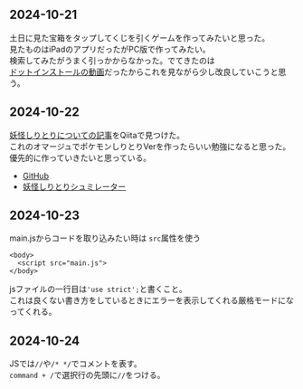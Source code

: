## 2024-10-21
土日に見た宝箱をタップしてくじを引くゲームを作ってみたいと思った。  
見たものはiPadのアプリだったがPC版で作ってみたい。  
検索してみたがうまく引っかからなかった。でてきたのは  
[ドットインストールの動画](https://dotinstall.com/lessons/treasurehunter_js)だったからこれを見ながら少し改良していこうと思う。  

## 2024-10-22
[妖怪しりとりについての記事](https://qiita.com/nodai2h_ITC/items/85f9d353a6243c4d538b)をQiitaで見つけた。  
これのオマージュでポケモンしりとりVerを作ったらいい勉強になると思った。  
優先的に作っていきたいと思っている。  
- [GitHub](https://github.com/nodai2hITC/youkai_shiritori/blob/main/youkai_data.js)
- [妖怪しりとりシュミレーター](https://nodai2hitc.github.io/youkai_shiritori/)

## 2024-10-23
main.jsからコードを取り込みたい時は `src`属性を使う

```
<body>
  <script src="main.js">
</body>
```

jsファイルの一行目は`'use strict';`と書くこと。  
これは良くない書き方をしているときにエラーを表示してくれる厳格モードになってくれる。  

## 2024-10-24
JSでは`//`や`/* */`でコメントを表す。  
`command + /`で選択行の先頭に`//`をつける。
